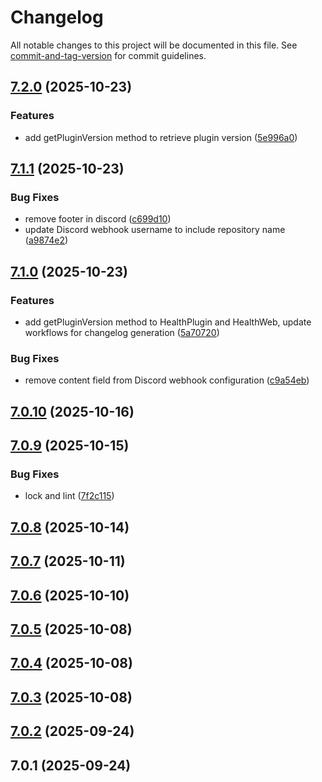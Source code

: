 # Changelog

All notable changes to this project will be documented in this file. See [commit-and-tag-version](https://github.com/absolute-version/commit-and-tag-version) for commit guidelines.

## [7.2.0](https://github.com/Cap-go/capacitor-health/compare/7.1.1...7.2.0) (2025-10-23)


### Features

* add getPluginVersion method to retrieve plugin version ([5e996a0](https://github.com/Cap-go/capacitor-health/commit/5e996a0bfa64305b50c7801dcaee970d49cdcd44))

## [7.1.1](https://github.com/Cap-go/capacitor-health/compare/7.1.0...7.1.1) (2025-10-23)


### Bug Fixes

* remove footer in discord ([c699d10](https://github.com/Cap-go/capacitor-health/commit/c699d10a6065e67f029871bcc9fda0e52e9b83d6))
* update Discord webhook username to include repository name ([a9874e2](https://github.com/Cap-go/capacitor-health/commit/a9874e2263027321c0dd8c152e25e1301492be01))

## [7.1.0](https://github.com/Cap-go/capacitor-health/compare/7.0.10...7.1.0) (2025-10-23)


### Features

* add getPluginVersion method to HealthPlugin and HealthWeb, update workflows for changelog generation ([5a70720](https://github.com/Cap-go/capacitor-health/commit/5a7072006116b8daed5ef77e923d19c9f383acf2))


### Bug Fixes

* remove content field from Discord webhook configuration ([c9a54eb](https://github.com/Cap-go/capacitor-health/commit/c9a54eb9ba458f15af05b51dc81eb193acba4091))

## [7.0.10](https://github.com/Cap-go/capacitor-health/compare/7.0.9...7.0.10) (2025-10-16)

## [7.0.9](https://github.com/Cap-go/capacitor-health/compare/7.0.8...7.0.9) (2025-10-15)


### Bug Fixes

* lock and lint ([7f2c115](https://github.com/Cap-go/capacitor-health/commit/7f2c11581d2773d6f626445351c88c361ddd08df))

## [7.0.8](https://github.com/Cap-go/capacitor-health/compare/7.0.7...7.0.8) (2025-10-14)

## [7.0.7](https://github.com/Cap-go/capacitor-health/compare/7.0.6...7.0.7) (2025-10-11)

## [7.0.6](https://github.com/Cap-go/capacitor-health/compare/7.0.5...7.0.6) (2025-10-10)

## [7.0.5](https://github.com/Cap-go/capacitor-health/compare/7.0.4...7.0.5) (2025-10-08)

## [7.0.4](https://github.com/Cap-go/capacitor-health/compare/7.0.3...7.0.4) (2025-10-08)

## [7.0.3](https://github.com/Cap-go/capacitor-health/compare/7.0.2...7.0.3) (2025-10-08)

## [7.0.2](https://github.com/Cap-go/capacitor-health/compare/7.0.1...7.0.2) (2025-09-24)

## 7.0.1 (2025-09-24)
